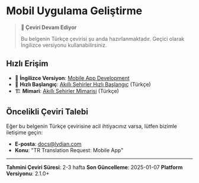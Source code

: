 # Mobil Uygulama Geliştirme

> **📝 Çeviri Devam Ediyor**
>
> Bu belgenin Türkçe çevirisi şu anda hazırlanmaktadır. Geçici olarak İngilizce versiyonu kullanabilirsiniz.

## Hızlı Erişim

- 📖 **İngilizce Versiyon**: [Mobile App Development](/docs/en/cookbooks/smart-cities-mobile-app.md)
- 🚀 **Hızlı Başlangıç**: [Akıllı Şehirler Hızlı Başlangıç](/docs/tr/tutorials/smart-cities-quickstart.md) (Türkçe)
- 🏗️ **Mimari**: [Akıllı Şehirler Mimarisi](/docs/tr/concepts/smart-cities-architecture.md) (Türkçe)

## Öncelikli Çeviri Talebi

Eğer bu belgenin Türkçe çevirisine acil ihtiyacınız varsa, lütfen bizimle iletişime geçin:

- **E-posta**: docs@lydian.com
- **Konu**: "TR Translation Request: Mobile App"

---

**Tahmini Çeviri Süresi**: 2-3 hafta
**Son Güncelleme**: 2025-01-07
**Platform Versiyonu**: 2.1.0+
